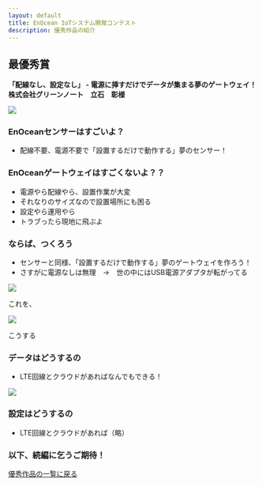 ```yaml
---
layout: default
title: EnOcean IoTシステム開発コンテスト
description: 優秀作品の紹介
---
```


## 最優秀賞

**「配線なし、設定なし」 - 電源に挿すだけでデータが集まる夢のゲートウェイ！**  
**株式会社グリーンノート　立石　彰様**

<!-- この行以降を自由に編集してください！ -->

![](https://greennote-file-sharing.s3-ap-northeast-1.amazonaws.com/logos/logo.png)

### EnOceanセンサーはすごいよ？

* 配線不要、電源不要で「設置するだけで動作する」夢のセンサー！

### EnOceanゲートウェイはすごくないよ？？

* 電源やら配線やら、設置作業が大変
* それなりのサイズなので設置場所にも困る
* 設定やら運用やら
* トラブったら現地に飛ぶよ

### ならば、つくろう

* センサーと同様、「設置するだけで動作する」夢のゲートウェイを作ろう！
* さすがに電源なしは無理　→　世の中にはUSB電源アダプタが転がってる

![](https://greennote-file-sharing.s3-ap-northeast-1.amazonaws.com/algyan-website/20201111-01.png)

これを、

![](https://greennote-file-sharing.s3-ap-northeast-1.amazonaws.com/algyan-website/20201111-02.png)

こうする

### データはどうするの

* LTE回線とクラウドがあればなんでもできる！

![](https://greennote-file-sharing.s3-ap-northeast-1.amazonaws.com/algyan-website/20201111-03.png)

### 設定はどうするの

* LTE回線とクラウドがあれば（略）

### 以下、続編に乞うご期待！


<!-- 以下の行は残してください！ -->
[優秀作品の一覧に戻る](index)
